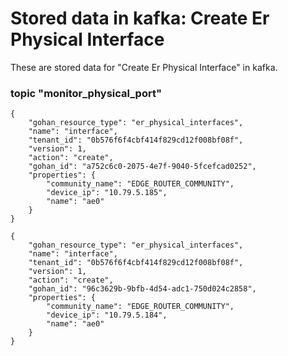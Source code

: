 # Stored data in kafka: Create Er Physical Interface

These are stored data for "Create Er Physical Interface" in kafka.

### topic "monitor_physical_port"
```
{
    "gohan_resource_type": "er_physical_interfaces",
    "name": "interface",
    "tenant_id": "0b576f6f4cbf414f829cd12f008bf08f",
    "version": 1,
    "action": "create",
    "gohan_id": "a752c6c0-2075-4e7f-9040-5fcefcad0252",
    "properties": {
        "community_name": "EDGE_ROUTER_COMMUNITY",
        "device_ip": "10.79.5.185",
        "name": "ae0"
    }
}
```
```
{
    "gohan_resource_type": "er_physical_interfaces",
    "name": "interface",
    "tenant_id": "0b576f6f4cbf414f829cd12f008bf08f",
    "version": 1,
    "action": "create",
    "gohan_id": "96c3629b-9bfb-4d54-adc1-750d024c2858",
    "properties": {
        "community_name": "EDGE_ROUTER_COMMUNITY",
        "device_ip": "10.79.5.184",
        "name": "ae0"
    }
}
```
